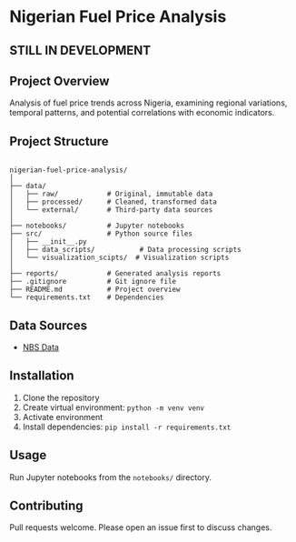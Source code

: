 # Nigerian Fuel Price Analysis
## STILL IN DEVELOPMENT

## Project Overview
Analysis of fuel price trends across Nigeria, examining regional variations, temporal patterns, and potential correlations with economic indicators.

## Project Structure
```plaintext

nigerian-fuel-price-analysis/
│
├── data/
│   ├── raw/            # Original, immutable data
│   ├── processed/      # Cleaned, transformed data
│   └── external/       # Third-party data sources
│
├── notebooks/          # Jupyter notebooks
├── src/                # Python source files
│   ├── __init__.py
│   ├── data_scripts/           # Data processing scripts
│   └── visualization_scipts/  # Visualization scripts
│
├── reports/            # Generated analysis reports
├── .gitignore          # Git ignore file
├── README.md           # Project overview
└── requirements.txt    # Dependencies
```

## Data Sources

- [NBS Data]()


## Installation
1. Clone the repository
2. Create virtual environment: `python -m venv venv`
3. Activate environment
4. Install dependencies: `pip install -r requirements.txt`

## Usage
Run Jupyter notebooks from the `notebooks/` directory.

## Contributing
Pull requests welcome. Please open an issue first to discuss changes.